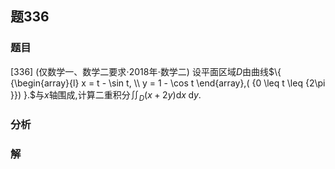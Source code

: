 ## 题336
### 题目
[336] (仅数学一、数学二要求$\cdot  {2018}$年$\cdot$数学二) 设平面区域$D$由曲线$\{  {\begin{array}{l} x = t - \sin t, \\  y = 1 - \cos t \end{array},( {0 \leq  t \leq  {2\pi }}) }.$与$x$轴围成,计算二重积分${\iint }_{D}( {x + {2y}}) \mathrm{d}x\mathrm{\;d}y$.
### 分析

### 解